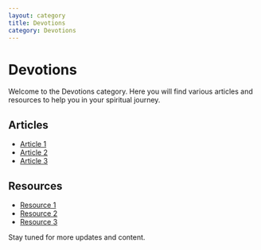 ```yaml
---
layout: category
title: Devotions
category: Devotions
---
```



# Devotions

Welcome to the Devotions category. Here you will find various articles and resources to help you in your spiritual journey.

## Articles

- [Article 1](#)
- [Article 2](#)
- [Article 3](#)

## Resources

- [Resource 1](#)
- [Resource 2](#)
- [Resource 3](#)

Stay tuned for more updates and content.
